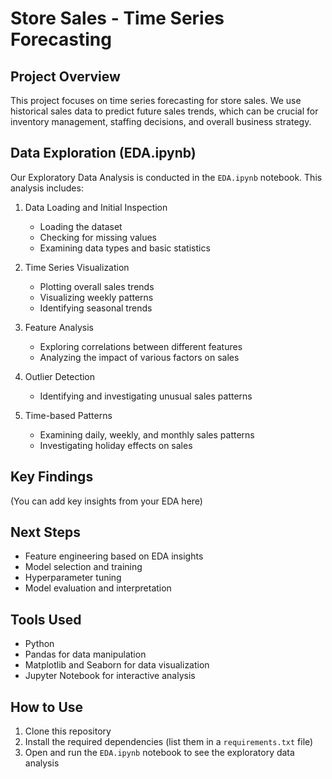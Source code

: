 # Store Sales - Time Series Forecasting

## Project Overview
This project focuses on time series forecasting for store sales. We use historical sales data to predict future sales trends, which can be crucial for inventory management, staffing decisions, and overall business strategy.

## Data Exploration (EDA.ipynb)
Our Exploratory Data Analysis is conducted in the `EDA.ipynb` notebook. This analysis includes:

1. Data Loading and Initial Inspection
   - Loading the dataset
   - Checking for missing values
   - Examining data types and basic statistics

2. Time Series Visualization
   - Plotting overall sales trends
   - Visualizing weekly patterns
   - Identifying seasonal trends

3. Feature Analysis
   - Exploring correlations between different features
   - Analyzing the impact of various factors on sales

4. Outlier Detection
   - Identifying and investigating unusual sales patterns

5. Time-based Patterns
   - Examining daily, weekly, and monthly sales patterns
   - Investigating holiday effects on sales

## Key Findings
(You can add key insights from your EDA here)

## Next Steps
- Feature engineering based on EDA insights
- Model selection and training
- Hyperparameter tuning
- Model evaluation and interpretation

## Tools Used
- Python
- Pandas for data manipulation
- Matplotlib and Seaborn for data visualization
- Jupyter Notebook for interactive analysis

## How to Use
1. Clone this repository
2. Install the required dependencies (list them in a `requirements.txt` file)
3. Open and run the `EDA.ipynb` notebook to see the exploratory data analysis



